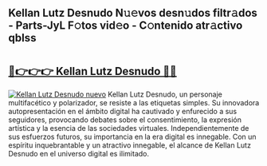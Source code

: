 ## Kellan Lutz Desnudo N𝚞𝚎vos desn𝚞dos filtr𝚊dos - Parts-JyL F𝚘tos vid𝚎o - C𝚘ntenido atr𝚊ctivo qbIss

# <h2><a href="http://mb287f.tromn.icu/?c=Kellan+Lutz+Desnudo">🔗👉👉👉 Kellan Lutz Desnudo 🔗🔗</a></h2>

[![Kellan Lutz Desnudo nuevo](https://i.imgur.com/pEAQMta.gif)](http://mb287f.tromn.icu/?c=Kellan+Lutz+Desnudo)
Kellan Lutz Desnudo, un personaje multifacético y polarizador, se resiste a las etiquetas simples. Su innovadora autopresentación en el ámbito digital ha cautivado y enfurecido a sus seguidores, provocando debates sobre el consentimiento, la expresión artística y la esencia de las sociedades virtuales. Independientemente de sus esfuerzos futuros, su importancia en la era digital es innegable. Con un espíritu inquebrantable y un atractivo innegable, el alcance de Kellan Lutz Desnudo en el universo digital es ilimitado.
